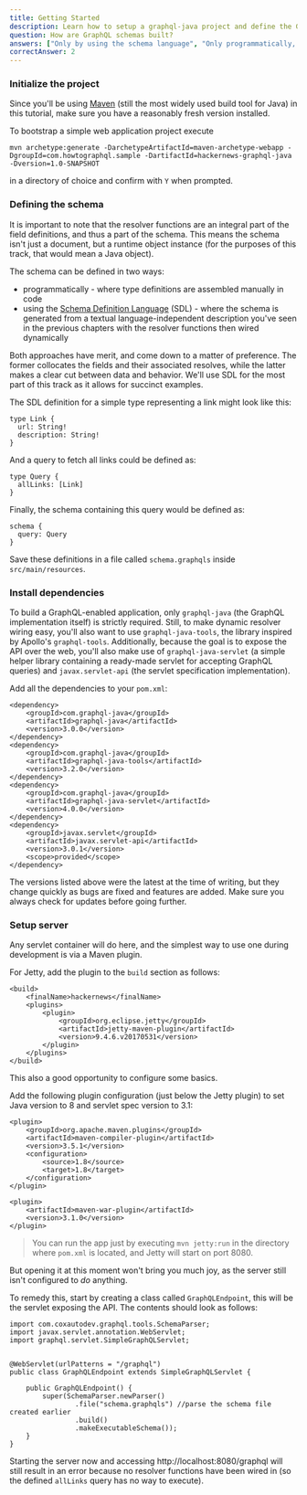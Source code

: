 ```yaml
---
title: Getting Started
description: Learn how to setup a graphql-java project and define the GraphQL schema
question: How are GraphQL schemas built?
answers: ["Only by using the schema language", "Only programmatically, because schemas contain functions", "Either using the schema language or programmatically", "Using Swagger or similar tools"]
correctAnswer: 2
---
```


### Initialize the project

Since you'll be using [Maven](https://maven.apache.org/) (still the most widely used build tool for Java) in this tutorial, make sure you have a reasonably fresh version installed.

<Instruction>

To bootstrap a simple web application project execute

```sh(path=".../")
mvn archetype:generate -DarchetypeArtifactId=maven-archetype-webapp -DgroupId=com.howtographql.sample -DartifactId=hackernews-graphql-java -Dversion=1.0-SNAPSHOT
```

in a directory of choice and confirm with `Y` when prompted.

</Instruction>

### Defining the schema

It is important to note that the resolver functions are an integral part of the field definitions, and thus a part of the schema. This means the schema isn't just a document, but a runtime object instance (for the purposes of this track, that would mean a Java object).

The schema can be defined in two ways:

* programmatically - where type definitions are assembled manually in code
* using the [Schema Definition Language](http://graphql.org/learn/schema/#type-language) (SDL) - where the schema is generated from a textual language-independent description you've seen in the previous chapters with the resolver functions then wired dynamically

Both approaches have merit, and come down to a matter of preference. The former collocates the fields and their associated resolves, while the latter makes a clear cut between data and behavior. We'll use SDL for the most part of this track as it allows for succinct examples.

The SDL definition for a simple type representing a link might look like this:

<Instruction>

```graphql(path=".../hackernews-graphql-java/src/main/resources/schema.graphqls")
type Link {
  url: String!
  description: String!
}
```

And a query to fetch all links could be defined as:

```graphql(path=".../hackernews-graphql-java/src/main/resources/schema.graphqls")
type Query {
  allLinks: [Link]
}
```

Finally, the schema containing this query would be defined as:

```graphql(path=".../hackernews-graphql-java/src/main/resources/schema.graphqls")
schema {
  query: Query
}
```

Save these definitions in a file called `schema.graphqls` inside `src/main/resources`.

</Instruction>

### Install dependencies

To build a GraphQL-enabled application, only `graphql-java` (the GraphQL implementation itself) is strictly required. Still, to make dynamic resolver wiring easy, you'll also want to use `graphql-java-tools`, the library inspired by Apollo's `graphql-tools`. Additionally, because the goal is to expose the API over the web, you'll also make use of `graphql-java-servlet` (a simple helper library containing a ready-made servlet for accepting GraphQL queries) and `javax.servlet-api` (the servlet specification implementation).

<Instruction>

Add all the dependencies to your `pom.xml`:


```xml(path=".../hackernews-graphql-java/pom.xml")
<dependency>
    <groupId>com.graphql-java</groupId>
    <artifactId>graphql-java</artifactId>
    <version>3.0.0</version>
</dependency>
<dependency>
    <groupId>com.graphql-java</groupId>
    <artifactId>graphql-java-tools</artifactId>
    <version>3.2.0</version>
</dependency>
<dependency>
    <groupId>com.graphql-java</groupId>
    <artifactId>graphql-java-servlet</artifactId>
    <version>4.0.0</version>
</dependency>
<dependency>
    <groupId>javax.servlet</groupId>
    <artifactId>javax.servlet-api</artifactId>
    <version>3.0.1</version>
    <scope>provided</scope>
</dependency>
```

</Instruction>

The versions listed above were the latest at the time of writing, but they change quickly as bugs are fixed and features are added. Make sure you always check for updates before going further.

### Setup server

Any servlet container will do here, and the simplest way to use one during development is via a Maven plugin.

<Instruction>

For Jetty, add the plugin to the `build` section as follows:

```xml(path=".../hackernews-graphql-java/pom.xml")
<build>
    <finalName>hackernews</finalName>
    <plugins>
        <plugin>
            <groupId>org.eclipse.jetty</groupId>
            <artifactId>jetty-maven-plugin</artifactId>
            <version>9.4.6.v20170531</version>
        </plugin>
    </plugins>
</build>
```

</Instruction>

This also a good opportunity to configure some basics.

<Instruction>

Add the following plugin configuration (just below the Jetty plugin) to set Java version to 8 and servlet spec version to 3.1:

```xml(path=".../hackernews-graphql-java/pom.xml")
<plugin>
    <groupId>org.apache.maven.plugins</groupId>
    <artifactId>maven-compiler-plugin</artifactId>
    <version>3.5.1</version>
    <configuration>
        <source>1.8</source>
        <target>1.8</target>
    </configuration>
</plugin>

<plugin>
    <artifactId>maven-war-plugin</artifactId>
    <version>3.1.0</version>
</plugin>
```

</Instruction>

> You can run the app just by executing `mvn jetty:run` in the directory where `pom.xml` is located, and Jetty will start on port 8080.


But opening it at this moment won't bring you much joy, as the server still isn't configured to *do* anything.

<Instruction>

To remedy this, start by creating a class called `GraphQLEndpoint`, this will be the servlet exposing the API. The contents should look as follows:


```java(path=".../hackernews-graphql-java/src/main/java/com/howtographql/hackernews/GraphQLEndpoint.java")
import com.coxautodev.graphql.tools.SchemaParser;
import javax.servlet.annotation.WebServlet;
import graphql.servlet.SimpleGraphQLServlet;


@WebServlet(urlPatterns = "/graphql")
public class GraphQLEndpoint extends SimpleGraphQLServlet {

    public GraphQLEndpoint() {
        super(SchemaParser.newParser()
                .file("schema.graphqls") //parse the schema file created earlier
                .build()
                .makeExecutableSchema());
    }
}
```

</Instruction>

Starting the server now and accessing http://localhost:8080/graphql will still result in an error because no resolver functions have been wired in (so the defined `allLinks` query has no way to execute).

